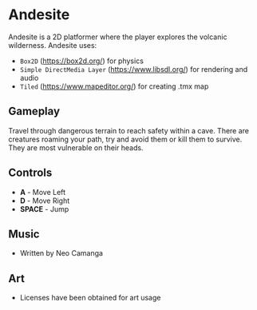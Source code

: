 # Andesite
Andesite is a 2D platformer where the player explores the volcanic wilderness. 
Andesite uses:
- `Box2D` (https://box2d.org/) for physics
- `Simple DirectMedia Layer` (https://www.libsdl.org/) for rendering and audio
- `Tiled` (https://www.mapeditor.org/) for creating .tmx map

## Gameplay
Travel through dangerous terrain to reach safety within a cave. There are creatures roaming your path, try and avoid them or kill them to survive. They are most vulnerable on their heads.

## Controls
- **A** - Move Left
- **D** - Move Right
- **SPACE** - Jump

## Music
- Written by Neo Camanga

## Art
- Licenses have been obtained for art usage